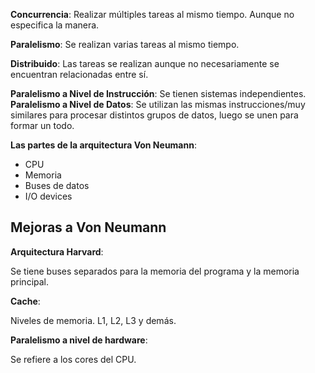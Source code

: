 **Concurrencia**: Realizar múltiples tareas al mismo tiempo. Aunque no
especifica la manera.

**Paralelismo**: Se realizan varias tareas al mismo tiempo.

**Distribuido**: Las tareas se realizan aunque no necesariamente se encuentran
relacionadas entre sí.

**Paralelismo a Nivel de Instrucción**: Se tienen sistemas independientes.
**Paralelismo a Nivel de Datos**: Se utilizan las mismas instrucciones/muy
similares para procesar distintos grupos de datos, luego se unen para formar un
todo.

**Las partes de la arquitectura Von Neumann**:

- CPU
- Memoria
- Buses de datos
- I/O devices

## Mejoras a Von Neumann

**Arquitectura Harvard**:

Se tiene buses separados para la memoria del programa y la memoria principal.

**Cache**:

Niveles de memoria. L1, L2, L3 y demás.

**Paralelismo a nivel de hardware**:

Se refiere a los cores del CPU.
